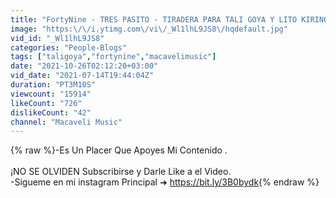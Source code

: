 ```yaml
---
title: "FortyNine - TRES PASITO - TIRADERA PARA TALI GOYA Y LITO KIRINO"
image: "https:\/\/i.ytimg.com\/vi\/_Wl1lhL9JS8\/hqdefault.jpg"
vid_id: "_Wl1lhL9JS8"
categories: "People-Blogs"
tags: ["taligoya","fortynine","macavelimusic"]
date: "2021-10-26T02:12:20+03:00"
vid_date: "2021-07-14T19:44:04Z"
duration: "PT3M10S"
viewcount: "15914"
likeCount: "726"
dislikeCount: "42"
channel: "Macaveli Music"
---
```

{% raw %}-Es Un Placer Que Apoyes Mi Contenido .<br /><br />¡NO SE OLVIDEN Subscribirse y Darle Like a el Video.<br />-Sigueme en mi instagram Principal ➜ <a rel="nofollow" target="blank" href="https://bit.ly/3B0bydk">https://bit.ly/3B0bydk</a>{% endraw %}

